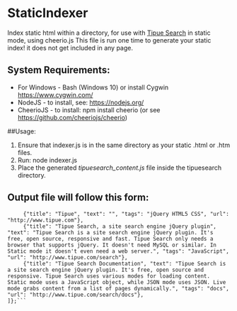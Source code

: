 # StaticIndexer
Index static html within a directory, for use with [Tipue Search](https://github.com/Tipue/Tipue-Search) in static mode, using cheerio.js
This file is run one time to generate your static index! it does not get included in any page. 

## System Requirements:
* For Windows - Bash (Windows 10) or install Cygwin <https://www.cygwin.com/>
* NodeJS - to install, see: <https://nodejs.org/>
* CheerioJS - to install: npm install cheerio  (or see <https://github.com/cheeriojs/cheerio>)

##Usage:
1. Ensure that indexer.js is in the same directory as your static .html or .htm files.
2. Run: node indexer.js
3. Place the generated *tipuesearch_content.js* file inside the tipuesearch directory.

## Output file will follow this form:
```var tipuesearch = {"pages": [
     {"title": "Tipue", "text": "", "tags": "jQuery HTML5 CSS", "url": "http://www.tipue.com"},
     {"title": "Tipue Search, a site search engine jQuery plugin", "text": "Tipue Search is a site search engine jQuery plugin. It's free, open source, responsive and fast. Tipue Search only needs a browser that supports jQuery. It doesn't need MySQL or similar. In Static mode it doesn't even need a web server.", "tags": "JavaScript", "url": "http://www.tipue.com/search"},
     {"title": "Tipue Search Documentation", "text": "Tipue Search is a site search engine jQuery plugin. It's free, open source and responsive. Tipue Search uses various modes for loading content. Static mode uses a JavaScript object, while JSON mode uses JSON. Live mode grabs content from a list of pages dynamically.", "tags": "docs", "url": "http://www.tipue.com/search/docs"},  
]};```

